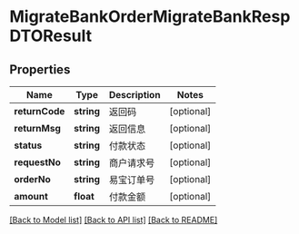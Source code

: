 # MigrateBankOrderMigrateBankRespDTOResult

## Properties
Name | Type | Description | Notes
------------ | ------------- | ------------- | -------------
**returnCode** | **string** | 返回码 | [optional] 
**returnMsg** | **string** | 返回信息 | [optional] 
**status** | **string** | 付款状态 | [optional] 
**requestNo** | **string** | 商户请求号 | [optional] 
**orderNo** | **string** | 易宝订单号 | [optional] 
**amount** | **float** | 付款金额 | [optional] 

[[Back to Model list]](../README.md#documentation-for-models) [[Back to API list]](../README.md#documentation-for-api-endpoints) [[Back to README]](../README.md)


